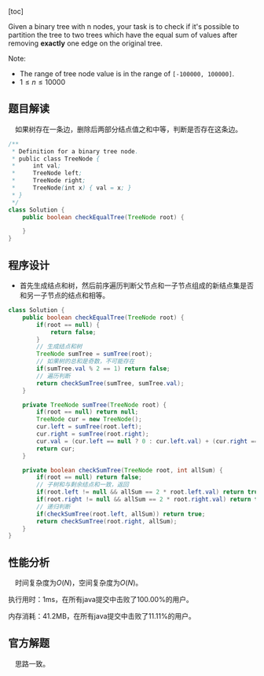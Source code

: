 [toc]

Given a binary tree with n nodes, your task is to check if it's possible to partition the tree to two trees which have the equal sum of values after removing **exactly** one edge on the original tree.

Note:

* The range of tree node value is in the range of `[-100000, 100000]`.
* $1 \le n \le 10000$



## 题目解读

&emsp;如果树存在一条边，删除后两部分结点值之和中等，判断是否存在这条边。

```java
/**
 * Definition for a binary tree node.
 * public class TreeNode {
 *     int val;
 *     TreeNode left;
 *     TreeNode right;
 *     TreeNode(int x) { val = x; }
 * }
 */
class Solution {
    public boolean checkEqualTree(TreeNode root) {

    }
}
```

## 程序设计

* 首先生成结点和树，然后前序遍历判断父节点和一子节点组成的新结点集是否和另一子节点的结点和相等。

```java
class Solution {
    public boolean checkEqualTree(TreeNode root) {
        if(root == null) {
            return false;
        }
        // 生成结点和树
        TreeNode sumTree = sumTree(root);
        // 如果树的总和是奇数，不可能存在
        if(sumTree.val % 2 == 1) return false;
        // 遍历判断
        return checkSumTree(sumTree, sumTree.val);
    }

    private TreeNode sumTree(TreeNode root) {
        if(root == null) return null;
        TreeNode cur = new TreeNode();
        cur.left = sumTree(root.left);
        cur.right = sumTree(root.right);
        cur.val = (cur.left == null ? 0 : cur.left.val) + (cur.right == null ? 0 : cur.right.val) + root.val;
        return cur;
    }

    private boolean checkSumTree(TreeNode root, int allSum) {
        if(root == null) return false;
        // 子树和与剩余结点和一致，返回
        if(root.left != null && allSum == 2 * root.left.val) return true;
        if(root.right != null && allSum == 2 * root.right.val) return true;
        // 递归判断
        if(checkSumTree(root.left, allSum)) return true;
        return checkSumTree(root.right, allSum);
    }
}
```

## 性能分析

&emsp;时间复杂度为$O(N)$，空间复杂度为$O(N)$。

执行用时：1ms，在所有java提交中击败了100.00%的用户。

内存消耗：41.2MB，在所有java提交中击败了11.11%的用户。

## 官方解题

&emsp;思路一致。